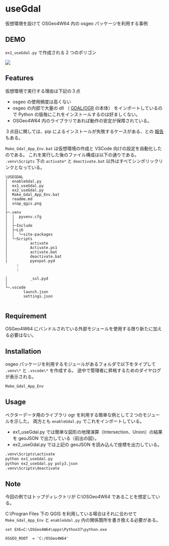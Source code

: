 # useGdal

仮想環境を設けて OSGeo4W64 内の osgeo パッケージを利用する事例

## DEMO

```ex1_useGdal.py``` で作成される 2 つのポリゴン

![](snap_qgis.png)

## Features

仮想環境で実行する理由は下記の３点

- osgeo の使用頻度は高くない
- osgeo の内部で大量の dll （ [GDAL/OGR](https://gdal.org/index.html) の本体）
をインポートしているので Python の版毎にこれをインストールするのは好ましくない。
- OSGeo4W64 内のライブラリであれば動作の安定が保障されている。

３点目に関しては、pip によるインストールが失敗するケースがある、との
[報告](https://hacker.trickstorm.com/?p=988)もある。

```Make_Gdal_App_Env.bat``` は仮想環境の作成と VSCode 向けの設定を自動化したのである。
これを実行した後のファイル構成は以下の通りである。
```.venv\Scripts``` 下の ```activate*``` と ```deactivate.bat```
以外はすべてシンボリックリンクとなっている。

```
\USEGDAL
│  enableGdal.py
│  ex1_useGdal.py
│  ex2_useGdal.py
│  Make_Gdal_App_Env.bat
│  readme.md
│  snap_qgis.png
│  
├─.venv
│  │  pyvenv.cfg
│  │  
│  ├─Include
│  ├─Lib
│  │  └─site-packages
│  └─Scripts
│          activate
│          Activate.ps1
│          activate.bat
│          deactivate.bat
|          pyexpat.pyd
     :
	 :

│          _ssl.pyd
│          
└─.vscode
        launch.json
        settings.json
        
```

## Requirement

OSGeo4W64 にバンドルされている外部モジュールを使用する限り新たに加える必要はない。

## Installation

osgeo パッケージを利用するモジュールがあるフォルダで以下をタイプして
```.venv\*``` と ```.vscode\*``` を作成する。
途中で管理者に昇格するためのダイヤログが表示される。

```bash
Make_Gdal_App_Env
```

## Usage

ベクターデータ用のライブラリ ogr を利用する簡単な例として２つのモジュールを示した。
両方とも ```enableGdal.py``` でこれをインポートしている。

- ex1_useGdal.py では簡単な図形の地理演算（Intersection、Union）の結果を geoJSON で出力している（前出の図）。
- ex2_useGdal.py では上記の geoJSON を読み込んで座標を出力している。

```bash
.venv\Scripts\activate
python ex1_useGdal.py
python ex2_useGdal.py poly3.json
.venv\Scripts\deactivate
```

## Note

今回の例ではトップディレクトリが C:\OSGeo4W64 であることを想定している。

C:\Progran Files 下の QGIS を利用している場合はそれに合わせて ```Make_Gdal_App_Env``` と
```enableGdal.py``` 内の関係箇所を書き換える必要がある。

```
set EXE=C:\OSGeo4W64\apps\Python37\python.exe

OSGEO_ROOT  = 'C:/OSGeo4W64'
```